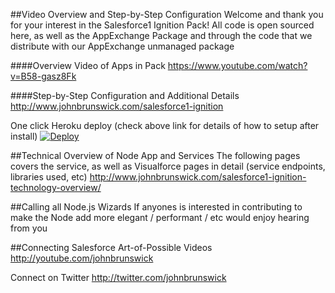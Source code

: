 ##Video Overview and Step-by-Step Configuration
Welcome and thank you for your interest in the Salesforce1 Ignition Pack! All code is open sourced here, as well as the AppExchange Package and through the code that we distribute with our AppExchange unmanaged package

####Overview Video of Apps in Pack
https://www.youtube.com/watch?v=B58-gasz8Fk

####Step-by-Step Configuration and Additional Details
http://www.johnbrunswick.com/salesforce1-ignition

One click Heroku deploy (check above link for details of how to setup after install)
[![Deploy](https://www.herokucdn.com/deploy/button.png)](https://heroku.com/deploy)

##Technical Overview of Node App and Services
The following pages covers the service, as well as Visualforce pages in detail (service endpoints, libraries used, etc)
http://www.johnbrunswick.com/salesforce1-ignition-technology-overview/

##Calling all Node.js Wizards
If anyones is interested in contributing to make the Node add more elegant / performant / etc would enjoy hearing from you

##Connecting
Salesforce Art-of-Possible Videos
http://youtube.com/johnbrunswick

Connect on Twitter
http://twitter.com/johnbrunswick